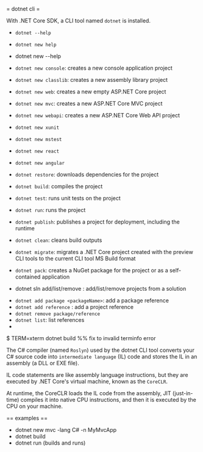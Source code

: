 = dotnet cli =

With .NET Core SDK, a CLI tool named `dotnet` is installed.

- `dotnet --help`
- `dotnet new help`
- dotnet new --help

- `dotnet new console`: creates a new console application project
- `dotnet new classlib`: creates a new assembly library project
- `dotnet new web`: creates a new empty ASP.NET Core project
- `dotnet new mvc`: creates a new ASP.NET Core MVC project
- `dotnet new webapi`: creates a new ASP.NET Core Web API project
- `dotnet new xunit`
- `dotnet new mstest`
- `dotnet new react`
- `dotnet new angular`

- `dotnet restore`: downloads dependencies for the project
- `dotnet build`: compiles the project
- `dotnet test`: runs unit tests on the project
- `dotnet run`: runs the project
- `dotnet publish`: publishes a project for deployment, including the runtime
- `dotnet clean`: cleans build outputs
- `dotnet migrate`: migrates a .NET Core project created with the preview CLI
  tools to the current CLI tool MS Build format
- `dotnet pack`: creates a NuGet package for the project
    or as a self-contained application

- dotnet sln add/list/remove : add/list/remove projects from a solution

* `dotnet add package <packageName>`: add a package reference
* `dotnet add reference` : add a project reference
* `dotnet remove package/reference`
* `dotnet list`: list references
*

$ TERM=xterm dotnet build
%% fix to invalid terminfo error

The C# compiler (named `Roslyn`) used by the dotnet CLI tool converts your C#
source code into `intermediate language` (IL) code and stores the IL in an
assembly (a DLL or EXE file).

IL code statements are like assembly language instructions, but they are
executed by .NET Core's virtual machine, known as the `CoreCLR`.

At runtime, the CoreCLR loads the IL code from the assembly, JIT
(just-in-time) compiles it into native CPU instructions, and then it is
executed by the CPU on your machine.

== examples ==
* dotnet new mvc -lang C# -n MyMvcApp
* dotnet build
* dotnet run (builds and runs)

